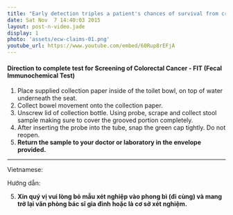 ```yaml
---
title: "Early detection triples a patient's chances of survival from crc (colorectal cancer)"
date: Sat Nov  7 14:40:03 2015
layout: post-n-video.jade
display: 1
photo: 'assets/ecw-claims-01.png'
youtube_url: https://www.youtube.com/embed/60Rup8rEFjA
---
```


#### Direction to complete test for Screening of Colorectal Cancer - FIT (Fecal Immunochemical Test)

1. Place supplied collection paper inside of the toilet bowl, on top of water underneath the seat.
2. Collect bowel movement onto the collection paper.
3. Unscrew lid of collection bottle. Using probe, scrape and collect stool sample making sure to cover the grooved portion completely.
4. After inserting the probe into the tube, snap the green cap tightly. Do not reopen.
5. **Return the sample to your doctor or laboratory in the envelope provided.**
------
Vietnamese:

Hướng dẫn:

5. **Xin quý vị vui lòng bỏ mẫu xét nghiệp vào phong bì (đi cùng) và mang trở lại văn phòng bác sĩ gia đình hoặc là cơ sở xét nghiệm.**
